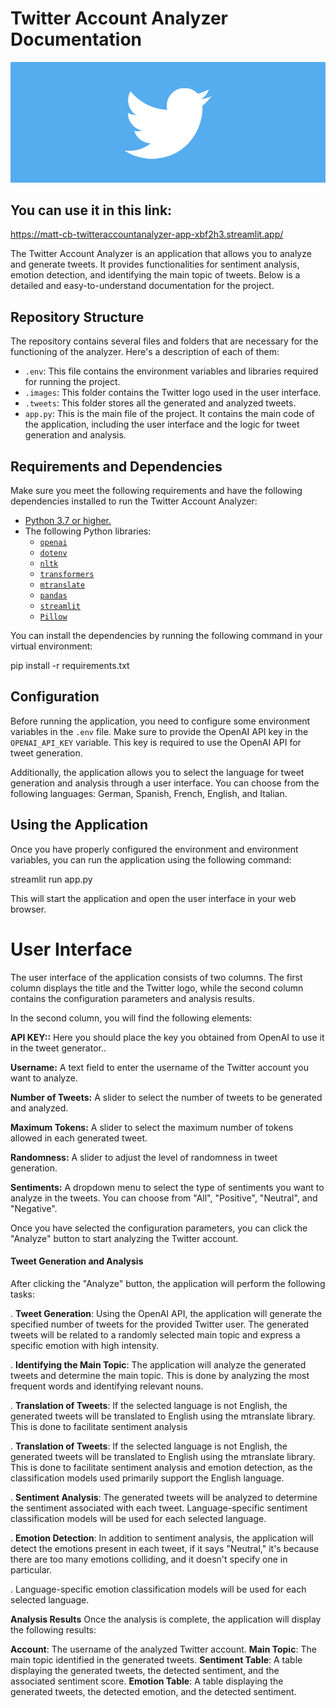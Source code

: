 # __Twitter Account Analyzer Documentation__


<p align="center">
  <img src="images/BannerTwitter.png" alt="twitter" width="1000">
</p>

## You can use it in this link: 
https://matt-cb-twitteraccountanalyzer-app-xbf2h3.streamlit.app/



The Twitter Account Analyzer is an application that allows you to analyze and generate tweets. It provides functionalities for sentiment analysis, emotion detection, and identifying the main topic of tweets. Below is a detailed and easy-to-understand documentation for the project.

## Repository Structure 

The repository contains several files and folders that are necessary for the functioning of the analyzer. Here's a description of each of them:

- `.env`: This file contains the environment variables and libraries required for running the project.
- `.images`: This folder contains the Twitter logo used in the user interface.
- `.tweets`: This folder stores all the generated and analyzed tweets.
- `app.py`: This is the main file of the project. It contains the main code of the application, including the user interface and the logic for tweet generation and analysis.

## Requirements and Dependencies

Make sure you meet the following requirements and have the following dependencies installed to run the Twitter Account Analyzer:

- [Python 3.7 or higher.](https://www.python.org/downloads/)
- The following Python libraries:
   - [`openai`](https://pypi.org/project/openai/)
   - [`dotenv`](https://pypi.org/project/python-dotenv/)
   - [`nltk`](https://pypi.org/project/nltk/)
   - [`transformers`](https://pypi.org/project/transformers/)
   - [`mtranslate`](https://pypi.org/project/mtranslate/)
   - [`pandas`](https://pypi.org/project/pandas/)
   - [`streamlit`](https://pypi.org/project/streamlit/)
   - [`Pillow`](https://pypi.org/project/Pillow/)

You can install the dependencies by running the following command in your virtual environment:

pip install -r requirements.txt

## Configuration

Before running the application, you need to configure some environment variables in the `.env` file. Make sure to provide the OpenAI API key in the `OPENAI_API_KEY` variable. This key is required to use the OpenAI API for tweet generation.

Additionally, the application allows you to select the language for tweet generation and analysis through a user interface. You can choose from the following languages: German, Spanish, French, English, and Italian.

## Using the Application

Once you have properly configured the environment and environment variables, you can run the application using the following command:

streamlit run app.py


This will start the application and open the user interface in your web browser.

# User Interface

The user interface of the application consists of two columns. The first column displays the title and the Twitter logo, while the second column contains the configuration parameters and analysis results.

In the second column, you will find the following elements:

__API KEY::__ Here you should place the key you obtained from OpenAI to use it in the tweet generator..  

__Username:__ A text field to enter the username of the Twitter account you want to analyze.  

__Number of Tweets:__ A slider to select the number of tweets to be generated and analyzed.  

__Maximum Tokens:__ A slider to select the maximum number of tokens allowed in each generated tweet.  

__Randomness:__ A slider to adjust the level of randomness in tweet generation.  

__Sentiments:__ A dropdown menu to select the type of sentiments you want to analyze in the tweets. You can choose from "All", "Positive", "Neutral", and "Negative".  


Once you have selected the configuration parameters, you can click the "Analyze" button to start analyzing the Twitter account.

#### __Tweet Generation and Analysis__
After clicking the "Analyze" button, the application will perform the following tasks:

. __Tweet Generation__: Using the OpenAI API, the application will generate the specified number of tweets for the provided Twitter user. The generated tweets will be related to a randomly selected main topic and express a specific emotion with high intensity.

. __Identifying the Main Topic__: The application will analyze the generated tweets and determine the main topic. This is done by analyzing the most frequent words and identifying relevant nouns.

. __Translation of Tweets__: If the selected language is not English, the generated tweets will be translated to English using the mtranslate library. This is done to facilitate sentiment analysis

. __Translation of Tweets__: If the selected language is not English, the generated tweets will be translated to English using the mtranslate library. This is done to facilitate sentiment analysis and emotion detection, as the classification models used primarily support the English language.

. __Sentiment Analysis__: The generated tweets will be analyzed to determine the sentiment associated with each tweet. Language-specific sentiment classification models will be used for each selected language.

. __Emotion Detection__: In addition to sentiment analysis, the application will detect the emotions present in each tweet, if it says "Neutral," it's because there are too many emotions colliding, and it doesn't specify one in particular.




. Language-specific emotion classification models will be used for each selected language.

__Analysis Results__
Once the analysis is complete, the application will display the following results:

__Account__: The username of the analyzed Twitter account.
__Main Topic__: The main topic identified in the generated tweets.
__Sentiment Table__: A table displaying the generated tweets, the detected sentiment, and the associated sentiment score.
__Emotion Table__: A table displaying the generated tweets, the detected emotion, and the detected sentiment.
